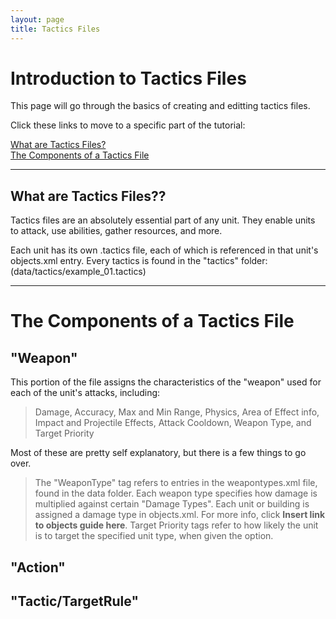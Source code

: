 ```yaml
---
layout: page
title: Tactics Files
---
```


# Introduction to Tactics Files
This page will go through the basics of creating and editting tactics files. 

Click these links to move to a specific part of the tutorial:

[What are Tactics Files?](#WhatareTactics) <br>[The Components of a Tactics File](#ComponentsofTactics)

***

<a name="WhatareTactics"></a>
## What are Tactics Files??

Tactics files are an absolutely essential part of any unit. They enable units to attack, use abilities, gather resources, and more. 

Each unit has its own .tactics file, each of which is referenced in that unit's objects.xml entry. Every tactics is found in the "tactics" folder: 
  (data/tactics/example_01.tactics)


***

<a name="ComponentsofTactics"></a>
# The Components of a Tactics File
## "Weapon"
This portion of the file assigns the characteristics of the "weapon" used for each of the unit's attacks, including:

  > Damage, Accuracy, Max and Min Range, Physics, Area of Effect info, Impact and Projectile Effects, Attack Cooldown, Weapon Type, and Target Priority
  
Most of these are pretty self explanatory, but there is a few things to go over. 
  > The "WeaponType" tag  refers to entries in the weapontypes.xml file, found in the data folder. Each weapon type specifies how damage is multiplied against certain "Damage Types". Each unit or building is assigned a damage type in objects.xml. For more info, click **Insert link to objects guide here**.
  > Target Priority tags refer to how likely the unit is to target the specified unit type, when given the option. 

## "Action"


## "Tactic/TargetRule"

